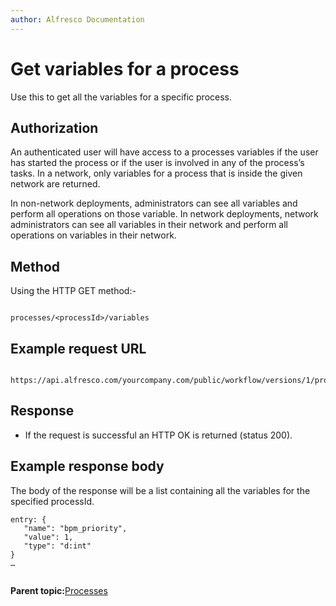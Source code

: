 ```yaml
---
author: Alfresco Documentation
---
```


# Get variables for a process

Use this to get all the variables for a specific process.

## Authorization

An authenticated user will have access to a processes variables if the user has started the process or if the user is involved in any of the process’s tasks. In a network, only variables for a process that is inside the given network are returned.

In non-network deployments, administrators can see all variables and perform all operations on those variable. In network deployments, network administrators can see all variables in their network and perform all operations on variables in their network.

## Method

Using the HTTP GET method:-

```

processes/<processId>/variables
```

## Example request URL

```

https://api.alfresco.com/yourcompany.com/public/workflow/versions/1/processes/2/variables
```

## Response

-   If the request is successful an HTTP OK is returned \(status 200\).

## Example response body

The body of the response will be a list containing all the variables for the specified processId.

```
entry: {
   "name": "bpm_priority",
   "value": 1,
   "type": "d:int"
}
…


```

**Parent topic:**[Processes](../../../pra/1/concepts/act-processes.md)

